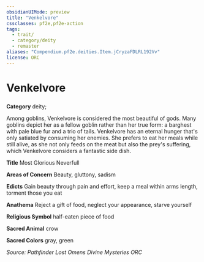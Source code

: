 ```yaml
---
obsidianUIMode: preview
title: "Venkelvore"
cssclasses: pf2e,pf2e-action
tags:
  - trait/
  - category/deity
  - remaster
aliases: "Compendium.pf2e.deities.Item.jCryzaFDLRL192Vv"
license: ORC
---
```

# Venkelvore

### 

**Category** deity; 




Among goblins, Venkelvore is considered the most beautiful of gods. Many goblins depict her as a fellow goblin rather than her true form: a barghest with pale blue fur and a trio of tails. Venkelvore has an eternal hunger that's only satiated by consuming her enemies. She prefers to eat her meals while still alive, as she not only feeds on the meat but also the prey's suffering, which Venkelvore considers a fantastic side dish.

**Title** Most Glorious Neverfull

**Areas of Concern** Beauty, gluttony, sadism

**Edicts** Gain beauty through pain and effort, keep a meal within arms length, torment those you eat

**Anathema** Reject a gift of food, neglect your appearance, starve yourself

**Religious Symbol** half-eaten piece of food

**Sacred Animal** crow

**Sacred Colors** gray, green

*Source: Pathfinder Lost Omens Divine Mysteries*
*ORC*